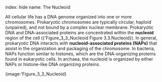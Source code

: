 index: hide
name: The Nucleoid

All cellular life has a DNA genome organized into one or more chromosomes. Prokaryotic chromosomes are typically circular, haploid (unpaired), and not bound by a complex nuclear membrane. Prokaryotic DNA and DNA-associated proteins are concentrated within the  **nucleoid** region of the cell ({'Figure_3_3_Nucleoid Figure 3.3.Nucleoid}). In general, prokaryotic DNA interacts with  **nucleoid-associated proteins (NAPs)** that assist in the organization and packaging of the chromosome. In bacteria, NAPs function similar to histones, which are the DNA-organizing proteins found in eukaryotic cells. In archaea, the nucleoid is organized by either NAPs or histone-like DNA organizing proteins.


{image:'Figure_3_3_Nucleoid}
        
